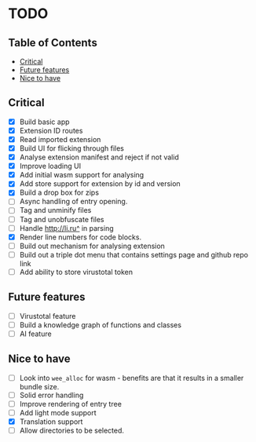 # TODO <!-- omit in toc -->

## Table of Contents <!-- omit in toc -->

- [Critical](#critical)
- [Future features](#future-features)
- [Nice to have](#nice-to-have)

## Critical

- [x] Build basic app
- [x] Extension ID routes
- [x] Read imported extension
- [x] Build UI for flicking through files
- [x] Analyse extension manifest and reject if not valid
- [x] Improve loading UI
- [x] Add initial wasm support for analysing
- [x] Add store support for extension by id and version
- [x] Build a drop box for zips
- [ ] Async handling of entry opening.
- [ ] Tag and unminify files
- [ ] Tag and unobfuscate files
- [ ] Handle http://li.ru^ in parsing
- [x] Render line numbers for code blocks.
- [ ] Build out mechanism for analysing extension
- [ ] Build out a triple dot menu that contains settings page and github repo link
- [ ] Add ability to store virustotal token

## Future features

- [ ] Virustotal feature
- [ ] Build a knowledge graph of functions and classes
- [ ] AI feature

## Nice to have

- [ ] Look into `wee_alloc` for wasm - benefits are that it results in a smaller bundle size.
- [ ] Solid error handling
- [ ] Improve rendering of entry tree
- [ ] Add light mode support
- [x] Translation support
- [ ] Allow directories to be selected.
